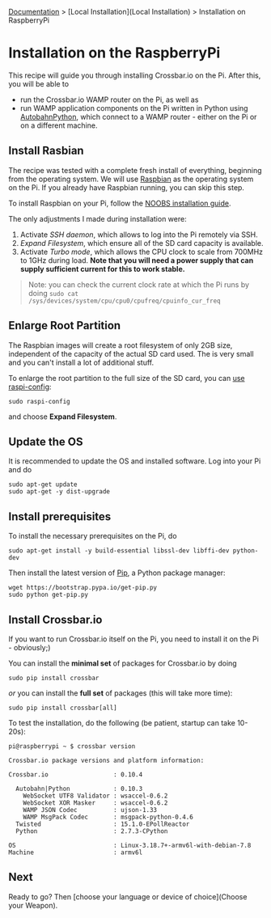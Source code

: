 [Documentation](.) > [Local Installation](Local Installation) > Installation on RaspberryPi

# Installation on the RaspberryPi

This recipe will guide you through installing Crossbar.io on the Pi. After this, you will be able to

* run the Crossbar.io WAMP router on the Pi, as well as
* run WAMP application components on the Pi written in Python using [AutobahnPython](http://autobahn.ws/python/), which connect to a WAMP router - either on the Pi or on a different machine.

## Install Rasbian

The recipe was tested with a complete fresh install of everything, beginning from the operating system. We will use [Raspbian]() as the operating system on the Pi. If you already have Raspbian running, you can skip this step.

To install Raspbian on your Pi, follow the [NOOBS installation guide](http://www.raspberrypi.org/help/noobs-setup/).

The only adjustments I made during installation were:

1. Activate *SSH daemon*, which allows to log into the Pi remotely via SSH.
2. *Expand Filesystem*, which ensure all of the SD card capacity is available.
3. Activate *Turbo mode*, which allows the CPU clock to scale from 700MHz to 1GHz during load. **Note that you will need a power supply that can supply sufficient current for this to work stable.**

> Note: you can check the current clock rate at which the Pi runs by doing `sudo cat /sys/devices/system/cpu/cpu0/cpufreq/cpuinfo_cur_freq`


## Enlarge Root Partition

The Raspbian images will create a root filesystem of only 2GB size, independent of the capacity of the actual SD card used. The is very small and you can't install a lot of additional stuff.

To enlarge the root partition to the full size of the SD card, you can [use raspi-config](http://elinux.org/RPi_raspi-config#expand_rootfs_-_Expand_root_partition_to_fill_SD_card):

    sudo raspi-config

and choose **Expand Filesystem**.


## Update the OS

It is recommended to update the OS and installed software. Log into your Pi and do

    sudo apt-get update
    sudo apt-get -y dist-upgrade

## Install prerequisites

To install the necessary prerequisites on the Pi, do

    sudo apt-get install -y build-essential libssl-dev libffi-dev python-dev

Then install the latest version of [Pip](https://pip.pypa.io/en/latest/), a Python package manager:

    wget https://bootstrap.pypa.io/get-pip.py
    sudo python get-pip.py

## Install Crossbar.io

If you want to run Crossbar.io itself on the Pi, you need to install it on the Pi - obviously;)

You can install the **minimal set** of packages for Crossbar.io by doing

    sudo pip install crossbar

*or* you can install the **full set** of packages (this will take more time):

    sudo pip install crossbar[all]

To test the installation, do the following (be patient, startup can take 10-20s):

```console
pi@raspberrypi ~ $ crossbar version

Crossbar.io package versions and platform information:

Crossbar.io                  : 0.10.4

  Autobahn|Python            : 0.10.3
    WebSocket UTF8 Validator : wsaccel-0.6.2
    WebSocket XOR Masker     : wsaccel-0.6.2
    WAMP JSON Codec          : ujson-1.33
    WAMP MsgPack Codec       : msgpack-python-0.4.6
  Twisted                    : 15.1.0-EPollReactor
  Python                     : 2.7.3-CPython

OS                           : Linux-3.18.7+-armv6l-with-debian-7.8
Machine                      : armv6l
```

## Next

Ready to go? Then [choose your language or device of choice](Choose your Weapon).
